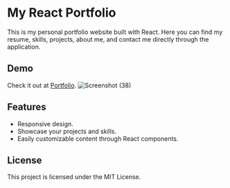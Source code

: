# My React Portfolio

This is my personal portfolio website built with React.
Here you can find my resume, skills, projects, about me, and contact me directly through the application.

## Demo

Check it out at [Portfolio](https://latrellpage.github.io/React-Portfolio-1/#/).
![Screenshot (38)](https://github.com/LatrellPage/React-Portfolio-1/assets/127454292/309521a2-f675-4f0f-b164-9a41b8b879ca)



## Features

- Responsive design.
- Showcase your projects and skills.
- Easily customizable content through React components.



## License

This project is licensed under the MIT License.


